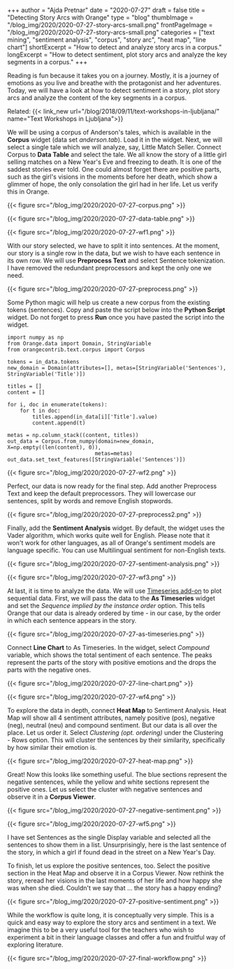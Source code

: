 +++
author = "Ajda Pretnar"
date = "2020-07-27"
draft = false
title = "Detecting Story Arcs with Orange"
type = "blog"
thumbImage = "/blog_img/2020/2020-07-27-story-arcs-small.png"
frontPageImage = "/blog_img/2020/2020-07-27-story-arcs-small.png"
categories = ["text mining", "sentiment analysis", "corpus", "story arc", "heat map", "line chart"]
shortExcerpt = "How to detect and analyze story arcs in a corpus."
longExcerpt = "How to detect sentiment, plot story arcs and analyze the key segments in a corpus."
+++

Reading is fun because it takes you on a journey. Mostly, it is a journey of emotions as you live and breathe with the protagonist and her adventures. Today, we will have a look at how to detect sentiment in a story, plot story arcs and analyze the content of the key segments in a corpus.

Related: {{< link_new url="/blog/2018/09/11/text-workshops-in-ljubljana/" name="Text Workshops in Ljubljana">}}

We will be using a corpus of Anderson's tales, which is available in the **Corpus** widget (data set *anderson.tab*). Load it in the widget. Next, we will select a single tale which we will analyze, say, Little Match Seller. Connect Corpus to **Data Table** and select the tale. We all know the story of a little girl selling matches on a New Year's Eve and freezing to death. It is one of the saddest stories ever told. One could almost forget there are positive parts, such as the girl's visions in the moments before her death, which show a glimmer of hope, the only consolation the girl had in her life. Let us verify this in Orange.

{{< figure src="/blog_img/2020/2020-07-27-corpus.png" >}}

{{< figure src="/blog_img/2020/2020-07-27-data-table.png" >}}

{{< figure src="/blog_img/2020/2020-07-27-wf1.png" >}}

With our story selected, we have to split it into sentences. At the moment, our story is a single row in the data, but we wish to have each sentence in its own row. We will use **Preprocess Text** and select Sentence tokenization. I have removed the redundant preprocessors and kept the only one we need.

{{< figure src="/blog_img/2020/2020-07-27-preprocess.png" >}}

Some Python magic will help us create a new corpus from the existing tokens (sentences). Copy and paste the script below into the **Python Script** widget. Do not forget to press **Run** once you have pasted the script into the widget.

    import numpy as np
    from Orange.data import Domain, StringVariable
    from orangecontrib.text.corpus import Corpus

    tokens = in_data.tokens
    new_domain = Domain(attributes=[], metas=[StringVariable('Sentences'), StringVariable('Title')])

    titles = []
    content = []

    for i, doc in enumerate(tokens):
        for t in doc:
            titles.append(in_data[i]['Title'].value)
            content.append(t)

    metas = np.column_stack((content, titles))
    out_data = Corpus.from_numpy(domain=new_domain, X=np.empty((len(content), 0)),
                                metas=metas)
    out_data.set_text_features([StringVariable('Sentences')])

{{< figure src="/blog_img/2020/2020-07-27-wf2.png" >}}

Perfect, our data is now ready for the final step. Add another Preprocess Text and keep the default preprocessors. They will lowercase our sentences, split by words and remove English stopwords.

{{< figure src="/blog_img/2020/2020-07-27-preprocess2.png" >}}

Finally, add the **Sentiment Analysis** widget. By default, the widget uses the Vader algorithm, which works quite well for English. Please note that it won't work for other languages, as all of Orange's sentiment models are language specific. You can use Multilingual sentiment for non-English texts.

{{< figure src="/blog_img/2020/2020-07-27-sentiment-analysis.png" >}}

{{< figure src="/blog_img/2020/2020-07-27-wf3.png" >}}

At last, it is time to analyze the data. We will use [Timeseries add-on](https://github.com/biolab/orange3-timeseries) to plot sequential data. First, we will pass the data to the **As Timeseries** widget and set the *Sequence implied by the instance order* option. This tells Orange that our data is already ordered by time - in our case, by the order in which each sentence appears in the story.

{{< figure src="/blog_img/2020/2020-07-27-as-timeseries.png" >}}

Connect **Line Chart** to As Timeseries. In the widget, select *Compound* variable, which shows the total sentiment of each sentence. The peaks represent the parts of the story with positive emotions and the drops the parts with the negative ones.

{{< figure src="/blog_img/2020/2020-07-27-line-chart.png" >}}

{{< figure src="/blog_img/2020/2020-07-27-wf4.png" >}}

To explore the data in depth, connect **Heat Map** to Sentiment Analysis. Heat Map will show all 4 sentiment attributes, namely positive (pos), negative (neg), neutral (neu) and   compound sentiment. But our data is all over the place. Let us order it. Select *Clustering (opt. ordering)* under the Clustering - Rows option. This will cluster the sentences by their similarity, specifically by how similar their emotion is.

{{< figure src="/blog_img/2020/2020-07-27-heat-map.png" >}}

Great! Now this looks like something useful. The blue sections represent the negative sentences, while the yellow and white sections represent the positive ones. Let us select the cluster with negative sentences and observe it in a **Corpus Viewer**.

{{< figure src="/blog_img/2020/2020-07-27-negative-sentiment.png" >}}

{{< figure src="/blog_img/2020/2020-07-27-wf5.png" >}}

I have set Sentences as the single Display variable and selected all the sentences to show them in a list. Unsurprisingly, here is the last sentence of the story, in which a girl if found dead in the street on a New Year's Day.

To finish, let us explore the positive sentences, too. Select the positive section in the Heat Map and observe it in a Corpus Viewer. Now rethink the story, reread her visions in the last moments of her life and how happy she was when she died. Couldn't we say that ... the story has a happy ending?

{{< figure src="/blog_img/2020/2020-07-27-positive-sentiment.png" >}}

While the workflow is quite long, it is conceptually very simple. This is a quick and easy way to explore the story arcs and sentiment in a text. We imagine this to be a very useful tool for the teachers who wish to experiment a bit in their language classes and offer a fun and fruitful way of exploring literature.

{{< figure src="/blog_img/2020/2020-07-27-final-workflow.png" >}}
